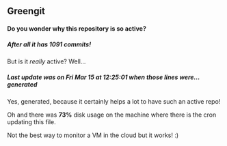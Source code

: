## Greengit

#### Do you wonder why this repository is so active?

##### After all it has 1091 commits!

But is it *really* active? Well...

##### Last update was on Fri Mar 15 at 12:25:01 when those lines were... generated

Yes, generated, because it certainly helps a lot to have such an active repo!

Oh and there was **73%** disk usage on the machine
where there is the cron updating this file.

Not the best way to monitor a VM in the cloud but it works! :)
